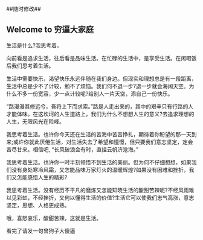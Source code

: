 ##随时修改##
## Welcome to 穷逼大家庭

生活是什么?我思考着。

向前看是追求生活，往后看是品味生活。在忙碌的生活中，是享受生活。在闲暇饭后我们思考着生活。

生活中需要快乐，渴望快乐永远伴随在我们身边。但现实和理想总是有一段距离，生活中总是少不了计较，勉不了烦恼。我们何不退一步?退一步就会海阔天空。为什么不多一份宽容，少一点计较呢?给别人一片天空，添自己一份快乐。

“路漫漫其修远兮，吾将上下而求索。”路是人走出来的，其中的艰辛只有行路的人才能体味。在这坎坷的人生道路上，我们为什么不想想人生的意义?去追求理想的人生，无限风光在险峰。

我思考着生活。也许你今天还在生活的苦海中苦苦挣扎，期待着你盼望的那一天到来;或许你就此厌倦生活，对生活失去了希望和憧憬，但只要我们意志坚定，定会苦尽甘来。相信吧, “长风破浪会有时，直挂云帆济沧海。”

我思考着生活。也许你一时半刻领悟不到生活的美丽。但为何不仔细想想，如果我们没有身处寒冷风霜，又怎能品味万家灯火的温暖辉煌?如果没有困难和挫折，我们又怎能感悟人生的精彩?

我思考着生活。没有经历不平凡的磨炼又怎能知晓生活的酸甜苦辣呢?不经风雨难以见彩虹，不经挫折，又何以懂得生活的价值?生活它可以使我们志气高涨，意志坚定，思想、人格更成熟。

哦，喜怒哀乐，酸甜苦辣，这就是生活。


看完了请发一句曾狗子大傻逼
